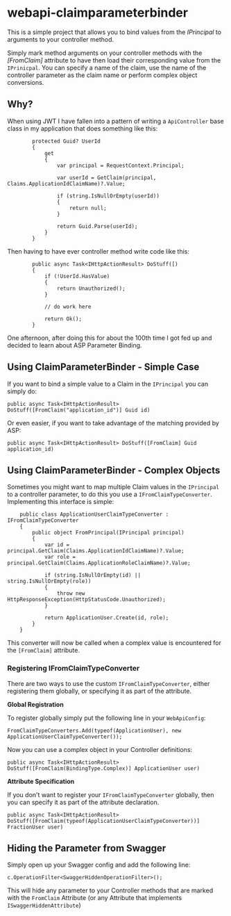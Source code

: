 
# webapi-claimparameterbinder

This is a simple project that allows you to bind values from the *IPrincipal* to arguments to your controller method.

Simply mark method arguments on your controller methods with the *[FromClaim]* attribute to have then load their corresponding value from the ```IPrinicpal```. You can specify a name of the claim, use the name of the controller parameter as the claim name or perform complex object conversions.


## Why?

When using JWT I have fallen into a pattern of writing a ```ApiController``` base class in my application that does something like this:

```
        protected Guid? UserId
        {
            get
            {
                var principal = RequestContext.Principal;

                var userId = GetClaim(principal, Claims.ApplicationIdClaimName)?.Value;

                if (string.IsNullOrEmpty(userId))
                {
                    return null;
                }

                return Guid.Parse(userId);
            }
        }
```

Then having to have ever controller method write code like this:

```
        public async Task<IHttpActionResult> DoStuff([)
        {
            if (!UserId.HasValue)
            {
                return Unauthorized();
            }

            // do work here

            return Ok();
        }
```

One afternoon, after doing this for about the 100th time I got fed up and decided to learn about ASP Parameter Binding.



## Using ClaimParameterBinder - Simple Case

If you want to bind a simple value to a Claim in the ```IPrincipal``` you can simply do:

```
public async Task<IHttpActionResult> DoStuff([FromClaim("application_id")] Guid id)
```

Or even easier, if you want to take advantage of the matching provided by ASP:

```
public async Task<IHttpActionResult> DoStuff([FromClaim] Guid application_id)
```

## Using ClaimParameterBinder - Complex Objects

Sometimes you might want to map multiple Claim values in the ```IPrincipal``` to a controller parameter, to do this you use a ```IFromClaimTypeConverter```. Implementing this interface is simple:

```
    public class ApplicationUserClaimTypeConverter : IFromClaimTypeConverter
    {
        public object FromPrincipal(IPrincipal principal)
        {
            var id = principal.GetClaim(Claims.ApplicationIdClaimName)?.Value;
            var role = principal.GetClaim(Claims.ApplicationRoleClaimName)?.Value;

            if (string.IsNullOrEmpty(id) || string.IsNullOrEmpty(role))
            {
                throw new HttpResponseException(HttpStatusCode.Unauthorized);
            }

            return ApplicationUser.Create(id, role);
        }
    }
```

This converter will now be called when a complex value is encountered for the ```[FromClaim]``` attribute.

### Registering IFromClaimTypeConverter

There are two ways to use the custom ```IFromClaimTypeConverter```, either registering them globally, or specifying it as part of the attribute.

**Global Registration**

To register globally simply put the following line in your ```WebApiConfig```:

```
FromClaimTypeConverters.Add(typeof(ApplicationUser), new ApplicationUserClaimTypeConverter());
```

Now you can use a complex object in your Controller definitions:

```
public async Task<IHttpActionResult> DoStuff([FromClaim(BindingType.Complex)] ApplicationUser user)
```

**Attribute Specification**

If you don't want to register your ```IFromClaimTypeConverter``` globally, then you can specify it as part of the attribute declaration.

```
public async Task<IHttpActionResult> DoStuff([FromClaim(typeof(ApplicationUserClaimTypeConverter))] FractionUser user)
```



## Hiding the Parameter from Swagger

Simply open up your Swagger config and add the following line:

```
c.OperationFilter<SwaggerHiddenOperationFilter>();
```

This will hide any parameter to your Controller methods that are marked with the ```FromClaim``` Attribute (or any Attribute that implements ```ISwaggerHiddenAttribute```)
